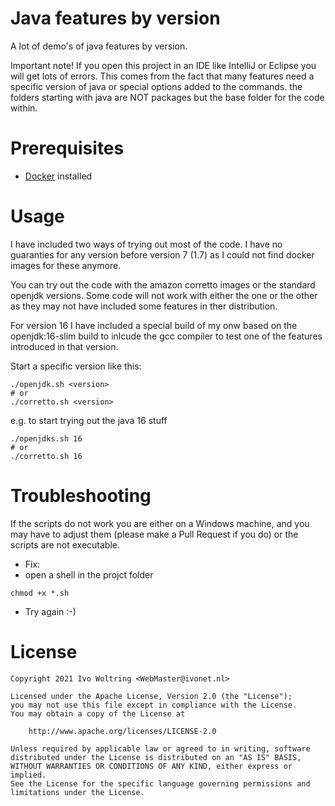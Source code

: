 # Java features by version

A lot of demo's of java features by version.

Important note!
If you open this project in an IDE like IntelliJ or Eclipse you will get lots 
of errors.
This comes from the fact that many features need a specific version of java or 
special options added to the commands.
the folders starting with java<version> are NOT packages but the base folder for the code within.

# Prerequisites

* [Docker](https://docs.docker.com/get-docker/) installed

# Usage

I have included two ways of trying out most of the code. 
I have no guaranties for any version before version 7 (1.7) as I could not find docker images for these
anymore.

You can try out the code with the amazon corretto images or the standard openjdk versions.
Some code will not work with either the one or the other as they may not have included some features in ther
distribution.

For version 16 I have included a special build of my onw based on the openjdk:16-slim build to inlcude the 
gcc compiler to test one of the features introduced in that version.


Start a specific version like this:

```shell
./openjdk.sh <version>
# or
./corretto.sh <version>
```

e.g. to start trying out the java 16 stuff

```shell
./openjdks.sh 16
# or
./corretto.sh 16
```

# Troubleshooting

If the scripts do not work you are either on a Windows machine, and you may have to adjust them (please make a Pull Request if you do) or the scripts are not executable.

* Fix:
* open a shell in the projct folder
```shell
chmod +x *.sh
```
* Try again :-)



# License

    Copyright 2021 Ivo Woltring <WebMaster@ivonet.nl>
    
    Licensed under the Apache License, Version 2.0 (the "License");
    you may not use this file except in compliance with the License.
    You may obtain a copy of the License at
    
        http://www.apache.org/licenses/LICENSE-2.0
    
    Unless required by applicable law or agreed to in writing, software
    distributed under the License is distributed on an "AS IS" BASIS,
    WITHOUT WARRANTIES OR CONDITIONS OF ANY KIND, either express or implied.
    See the License for the specific language governing permissions and
    limitations under the License.

